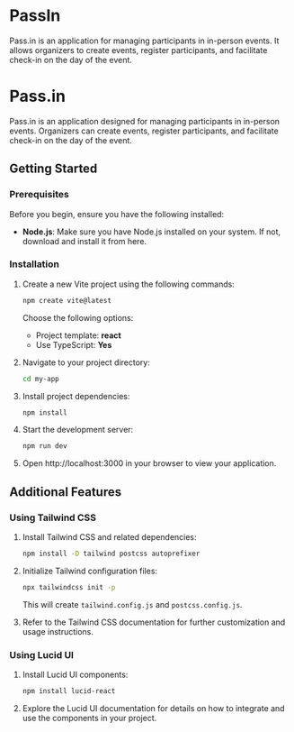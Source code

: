 # PassIn
Pass.in is an application for managing participants in in-person events. It allows organizers to create events, register participants, and facilitate check-in on the day of the event.

# Pass.in

Pass.in is an application designed for managing participants in in-person events. Organizers can create events, register participants, and facilitate check-in on the day of the event.

## Getting Started

### Prerequisites

Before you begin, ensure you have the following installed:

- **Node.js**: Make sure you have Node.js installed on your system. If not, download and install it from here.

### Installation

1. Create a new Vite project using the following commands:

    ```bash
    npm create vite@latest
    ```

    Choose the following options:
    - Project template: **react**
    - Use TypeScript: **Yes**

2. Navigate to your project directory:

    ```bash
    cd my-app
    ```

3. Install project dependencies:

    ```bash
    npm install
    ```

4. Start the development server:

    ```bash
    npm run dev
    ```

5. Open http://localhost:3000 in your browser to view your application.

## Additional Features

### Using Tailwind CSS

1. Install Tailwind CSS and related dependencies:

    ```bash
    npm install -D tailwind postcss autoprefixer
    ```

2. Initialize Tailwind configuration files:

    ```bash
    npx tailwindcss init -p
    ```

    This will create `tailwind.config.js` and `postcss.config.js`.

3. Refer to the Tailwind CSS documentation for further customization and usage instructions.

### Using Lucid UI

1. Install Lucid UI components:

    ```bash
    npm install lucid-react
    ```

2. Explore the Lucid UI documentation for details on how to integrate and use the components in your project.
